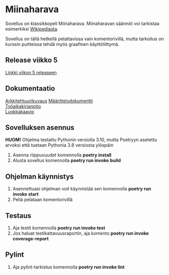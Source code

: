 # Miinaharava

Sovellus on klassikkopeli Miinaharava. Miinaharavan säännöt voi tarkistaa esimerkiksi [Wikipediasta](https://fi.wikipedia.org/wiki/Miinaharava_(peli)).

Sovellus on tällä hetkellä pelattavissa vain komentorivillä, mutta tarkoitus on kurssin puitteissa tehdä myös graafinen käyttöliittymä. 

## Release viikko 5
[Linkki viikon 5 releaseen](https://github.com/savalre/ot-harjoitustyo/releases/tag/viikko5)
## Dokumentaatio
[Arkkitehtuurikuvaus](https://github.com/savalre/ot-harjoitustyo/blob/master/dokumentaatio/arkkitehtuuri.md)
[Määrittelydokumentti](https://github.com/savalre/ot-harjoitustyo/blob/master/dokumentaatio/vaatimusmaarittely.md)  
[Työaikakirjanpito](https://github.com/savalre/ot-harjoitustyo/blob/master/dokumentaatio/tyoaikakirjanpito.md)  
[Luokkakaavio](https://github.com/savalre/ot-harjoitustyo/blob/f14552c60e27a7fa43cfb7daf850fba0e176957d/dokumentaatio/arkkitehtuuri.md)

## Sovelluksen asennus

**HUOM!** Ohjelma testattu Pythonin versiolla 3.10, mutta Poetryyn asetettu arvoksi että tuetaan Pythonia 3.8 versiosta ylöspäin 

1. Asenna riippuvuudet komennolla **poetry install**
2. Alusta sovellus komennolla **poetry run invoke build**

## Ohjelman käynnistys

1. Asennettuasi ohjelman voit käynnistää sen komennolla **poetry run invoke start**
2. Peliä pelataan komentorivillä

## Testaus

1. Aja testit komennolla **poetry run invoke test**
2. Jos haluat testikattavuusraportin, aja komento **poetry run invoke coverage-report**

## Pylint
1. Aja pylint-tarkistus komennolla **poetry run invoke lint**
